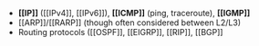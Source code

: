 - **[[IP]]** ([[IPv4]], [[IPv6]]), **[[ICMP]]** (ping, traceroute), **[[IGMP]]** 
- [[ARP]]/[[RARP]] (though often considered between L2/L3) 
- Routing protocols ([[OSPF]], [[EIGRP]], [[RIP]], [[BGP]]
